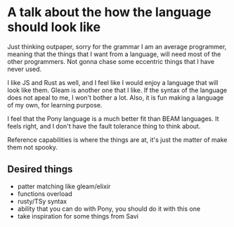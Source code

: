 # A talk about the how the language should look like

Just thinking outpaper, sorry for the grammar
I am an average programmer, meaning that the things that I want from
a language, will need most of the other programmers. Not gonna chase
some eccentric things that I have never used.

I like JS and Rust as well, and I feel like I would enjoy a language
that will look like them. Gleam is another one that I like. If the
syntax of the language does not apeal to me, I won't bother a lot.
Also, it is fun making a language of my own, for learning purpose.

I feel that the Pony language is a much better fit than BEAM languages.
It feels right, and I don't have the fault tolerance thing to think about.

Reference capabilities is where the things are at, it's just the matter
of make them not spooky.

## Desired things
- patter matching like gleam/elixir
- functions overload
- rusty/TSy syntax
- ability that you can do with Pony, you should do it with this one
- take inspiration for some things from Savi
